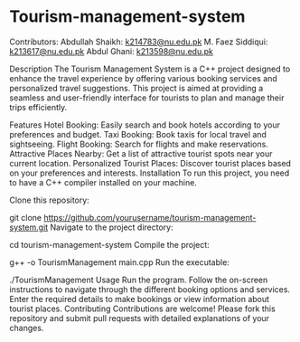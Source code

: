# Tourism-management-system

Contributors:
Abdullah Shaikh: k214783@nu.edu.pk
M. Faez Siddiqui: k213617@nu.edu.pk
Abdul Ghani: k213598@nu.edu.pk

Description
The Tourism Management System is a C++ project designed to enhance the travel experience by offering various booking services and personalized travel suggestions. This project is aimed at providing a seamless and user-friendly interface for tourists to plan and manage their trips efficiently.

Features
Hotel Booking: Easily search and book hotels according to your preferences and budget.
Taxi Booking: Book taxis for local travel and sightseeing.
Flight Booking: Search for flights and make reservations.
Attractive Places Nearby: Get a list of attractive tourist spots near your current location.
Personalized Tourist Places: Discover tourist places based on your preferences and interests.
Installation
To run this project, you need to have a C++ compiler installed on your machine.

Clone this repository:

git clone https://github.com/yourusername/tourism-management-system.git
Navigate to the project directory:


cd tourism-management-system
Compile the project:


g++ -o TourismManagement main.cpp
Run the executable:


./TourismManagement
Usage
Run the program.
Follow the on-screen instructions to navigate through the different booking options and services.
Enter the required details to make bookings or view information about tourist places.
Contributing
Contributions are welcome! Please fork this repository and submit pull requests with detailed explanations of your changes.


